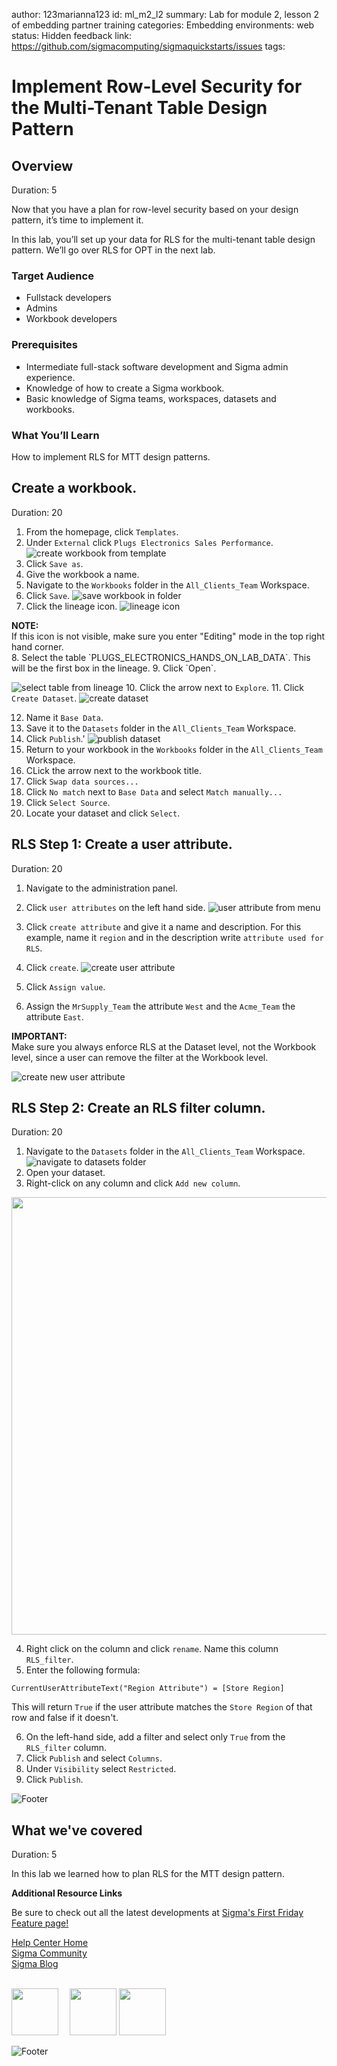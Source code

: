 author: 123marianna123
id: ml_m2_l2
summary: Lab for module 2, lesson 2 of embedding partner training
categories: Embedding
environments: web
status: Hidden
feedback link: https://github.com/sigmacomputing/sigmaquickstarts/issues
tags: 

<!-- 
SETTING THE AVAILABLE CATEGORIES WILL MAKE YOUR QUICKSTART PART OF A GROUP THAT USERS CAN FILTER ON IN THE QUICKSTART PORTAL.

AVAILABLE CATEGORIES ARE:
Administration
Embedding
Functions
Fundamentals
Partners
Snowflake
Tables (include pivot and input tables for now)
Use-cases

PLEASE REVIEW THE SIGMA QUICKSTART STYLE GUIDE. ALL QUICKSTART SHOULD SHARE A COMMON LOOK AND FEEL. 

YOU MAY WANT TO REVIEW A PUBLISHED GUIDE FIRST SO THAT YOU ARE FAMILIAR WITH HOW COMMON MARKDOWN IS APPLIED YOU CAN ACCESS THE SIGMA QUICKSTART STYLE GUIDE HERE:
http://localhost:8000/guide/sigma-style-guide/index.html?index=..%2F..internal#0
-->

# Implement Row-Level Security for the Multi-Tenant Table Design Pattern
<!-- The above name is what appears on the website and is searchable. -->

## Overview 
Duration: 5 
<!--Duration is deprecated and no longer required, however the code still expects to see it so include it for each section. The actual time value does not matter. -->

Now that you have a plan for row-level security based on your design pattern, it’s time to implement it.

In this lab, you’ll set up your data for RLS for the multi-tenant table design pattern. We’ll go over RLS for OPT in the next lab.

 ### Target Audience
- Fullstack developers
- Admins
- Workbook developers

### Prerequisites
<ul>
  <li>Intermediate full-stack software development and Sigma admin experience.</li>
  <li>Knowledge of how to create a Sigma workbook.</li>
  <li>Basic knowledge of Sigma teams, workspaces, datasets and workbooks.</li>
</ul>

### What You’ll Learn
How to implement RLS for MTT design patterns.

## **Create a workbook.**
Duration: 20
1. From the homepage, click `Templates`.
2. Under `External` click `Plugs Electronics Sales Performance`.
![create workbook from template](assets/w1.png)
3. Click `Save as`.
4. Give the workbook a name. 
5. Navigate to the `Workbooks` folder in the `All_Clients_Team` Workspace.
6. Click `Save`.
![save workbook in folder](assets/w2.png)
7. Click the lineage icon.
![lineage icon](assets/w3.png)
<aside class="negative">
<strong>NOTE:</strong><br> If this icon is not visible, make sure you enter "Editing" mode in the top right hand corner.
</aside>
8. Select the table `PLUGS_ELECTRONICS_HANDS_ON_LAB_DATA`. This will be the first box in the lineage.
9. Click `Open`.

![select table from lineage](assets/w4.png)
10. Click the arrow next to `Explore`.
11. Click `Create Dataset`.
![create dataset](assets/w5.png)

12. Name it `Base Data`.
13. Save it to the `Datasets` folder in the `All_Clients_Team` Workspace.
14. Click `Publish`.'
![publish dataset](assets/w6.png)
14. Return to your workbook in the `Workbooks` folder in the `All_Clients_Team` Workspace.
15. CLick the arrow next to the workbook title.
17. Click `Swap data sources...`
18. Click `No match` next to `Base Data` and select `Match manually...`
19. Click `Select Source`.
20. Locate your dataset and click `Select`.

## **RLS Step 1: Create a user attribute.**
Duration: 20
1. Navigate to the administration panel.
2. Click `user attributes` on the left hand side. 
![user attribute from menu](assets/m2_l2_step2.png)
3. Click `create attribute` and give it a name and description. For this example, name it `region` and in the description write `attribute used for RLS`.
4. Click `create`.
![create user attribute](assets/m2_l2_step4.png)

5. Click `Assign value`.
6. Assign the `MrSupply_Team` the attribute `West` and the `Acme_Team` the attribute `East`.

<aside class="positive">
<strong>IMPORTANT:</strong><br> Make sure you always enforce RLS at the Dataset level, not the Workbook level, since a user can remove the filter at the Workbook level.
</aside>


![create new user attribute](assets/sigma_footer.png)
<!-- END OF SECTION-->

## **RLS Step 2: Create an RLS filter column.**
Duration: 20
1. Navigate to the `Datasets` folder in the `All_Clients_Team` Workspace.
![navigate to datasets folder](assets/ML_L2_step1DATASET.png)
2. Open your dataset.
3. Right-click on any column and click `Add new column`.

<img src="assets/ML_L2_step10DATASET.png" width="700"/>

4. Right click on the column and click `rename`. Name this column `RLS_filter`.
5. Enter the following formula:
```
CurrentUserAttributeText("Region Attribute") = [Store Region]
```
This will return `True` if the user attribute matches the `Store Region` of that row and false if it doesn't.

6. On the left-hand side, add a filter and select only `True` from the `RLS_filter` column.
7. Click `Publish` and select `Columns`.
8. Under `Visibility` select `Restricted`.
9. Click `Publish`.

![Footer](assets/sigma_footer.png)
<!-- END OF SECTION-->

## What we've covered
Duration: 5

In this lab we learned how to plan RLS for the MTT design pattern.

<!-- THE FOLLOWING ADDITIONAL RESOURCES IS REQUIRED AS IS FOR ALL QUICKSTARTS -->
**Additional Resource Links**

Be sure to check out all the latest developments at [Sigma's First Friday Feature page!](https://quickstarts.sigmacomputing.com/firstfridayfeatures/)

[Help Center Home](https://help.sigmacomputing.com/hc/en-us)<br>
[Sigma Community](https://community.sigmacomputing.com/)<br>
[Sigma Blog](https://www.sigmacomputing.com/blog/)<br>
<br>

[<img src="./assets/twitter.jpeg" width="75"/>](https://twitter.com/sigmacomputing)&emsp;
[<img src="./assets/linkedin.png" width="75"/>](https://www.linkedin.com/company/sigmacomputing)
[<img src="./assets/facebook.png" width="75"/>](https://www.facebook.com/sigmacomputing)

![Footer](assets/sigma_footer.png)
<!-- END OF WHAT WE COVERED -->
<!-- END OF QUICKSTART -->
